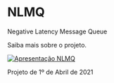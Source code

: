 # NLMQ
Negative Latency Message Queue

Saiba mais sobre o projeto.

[![Apresentação NLMQ](https://img.youtube.com/vi/hlxFvcuyo1g/0.jpg)](http://www.youtube.com/watch?v=hlxFvcuyo1g)


Projeto de 1º de Abril de 2021
